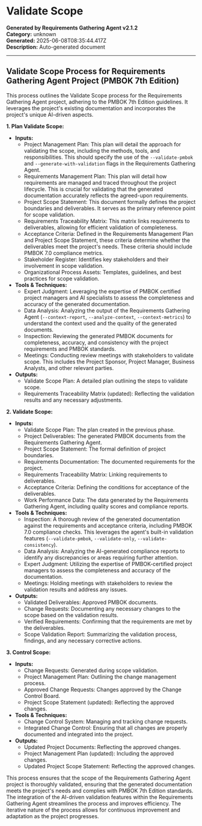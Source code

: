 # Validate Scope

**Generated by Requirements Gathering Agent v2.1.2**  
**Category:** unknown  
**Generated:** 2025-06-08T08:35:44.417Z  
**Description:** Auto-generated document

---

## Validate Scope Process for Requirements Gathering Agent Project (PMBOK 7th Edition)

This process outlines the Validate Scope process for the Requirements Gathering Agent project, adhering to the PMBOK 7th Edition guidelines.  It leverages the project's existing documentation and incorporates the project's unique AI-driven aspects.

**1. Plan Validate Scope:**

* **Inputs:**
    * Project Management Plan: This plan will detail the approach for validating the scope, including the methods, tools, and responsibilities.  This should specify the use of the `--validate-pmbok` and `--generate-with-validation` flags in the Requirements Gathering Agent.
    * Requirements Management Plan:  This plan will detail how requirements are managed and traced throughout the project lifecycle.  This is crucial for validating that the generated documentation accurately reflects the agreed-upon requirements.
    * Project Scope Statement: This document formally defines the project boundaries and deliverables.  It serves as the primary reference point for scope validation.
    * Requirements Traceability Matrix:  This matrix links requirements to deliverables, allowing for efficient validation of completeness.
    * Acceptance Criteria: Defined in the Requirements Management Plan and Project Scope Statement, these criteria determine whether the deliverables meet the project's needs.  These criteria should include PMBOK 7.0 compliance metrics.
    * Stakeholder Register:  Identifies key stakeholders and their involvement in scope validation.
    * Organizational Process Assets:  Templates, guidelines, and best practices for scope validation.
* **Tools & Techniques:**
    * Expert Judgment:  Leveraging the expertise of PMBOK certified project managers and AI specialists to assess the completeness and accuracy of the generated documentation.
    * Data Analysis: Analyzing the output of the Requirements Gathering Agent (`--context-report`, `--analyze-context`, `--context-metrics`) to understand the context used and the quality of the generated documents.
    * Inspection:  Reviewing the generated PMBOK documents for completeness, accuracy, and consistency with the project requirements and PMBOK standards.
    * Meetings:  Conducting review meetings with stakeholders to validate scope. This includes the Project Sponsor, Project Manager, Business Analysts, and other relevant parties.
* **Outputs:**
    * Validate Scope Plan: A detailed plan outlining the steps to validate scope.
    * Requirements Traceability Matrix (updated):  Reflecting the validation results and any necessary adjustments.



**2. Validate Scope:**

* **Inputs:**
    * Validate Scope Plan: The plan created in the previous phase.
    * Project Deliverables: The generated PMBOK documents from the Requirements Gathering Agent.
    * Project Scope Statement: The formal definition of project boundaries.
    * Requirements Documentation: The documented requirements for the project.
    * Requirements Traceability Matrix: Linking requirements to deliverables.
    * Acceptance Criteria: Defining the conditions for acceptance of the deliverables.
    * Work Performance Data: The data generated by the Requirements Gathering Agent, including quality scores and compliance reports.
* **Tools & Techniques:**
    * Inspection: A thorough review of the generated documentation against the requirements and acceptance criteria, including PMBOK 7.0 compliance checks. This leverages the agent's built-in validation features (`--validate-pmbok`, `--validate-only`, `--validate-consistency`).
    * Data Analysis: Analyzing the AI-generated compliance reports to identify any discrepancies or areas requiring further attention.
    * Expert Judgment: Utilizing the expertise of PMBOK-certified project managers to assess the completeness and accuracy of the documentation.
    * Meetings: Holding meetings with stakeholders to review the validation results and address any issues.
* **Outputs:**
    * Validated Deliverables: Approved PMBOK documents.
    * Change Requests:  Documenting any necessary changes to the scope based on the validation results.
    * Verified Requirements: Confirming that the requirements are met by the deliverables.
    * Scope Validation Report: Summarizing the validation process, findings, and any necessary corrective actions.


**3. Control Scope:**

* **Inputs:**
    * Change Requests:  Generated during scope validation.
    * Project Management Plan:  Outlining the change management process.
    * Approved Change Requests:  Changes approved by the Change Control Board.
    * Project Scope Statement (updated):  Reflecting the approved changes.
* **Tools & Techniques:**
    * Change Control System:  Managing and tracking change requests.
    * Integrated Change Control:  Ensuring that all changes are properly documented and integrated into the project.
* **Outputs:**
    * Updated Project Documents:  Reflecting the approved changes.
    * Project Management Plan (updated):  Including the approved changes.
    * Updated Project Scope Statement:  Reflecting the approved changes.


This process ensures that the scope of the Requirements Gathering Agent project is thoroughly validated, ensuring that the generated documentation meets the project's needs and complies with PMBOK 7th Edition standards. The integration of the AI-driven validation features within the Requirements Gathering Agent streamlines the process and improves efficiency.  The iterative nature of the process allows for continuous improvement and adaptation as the project progresses.

